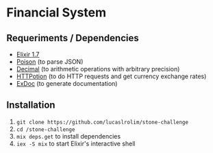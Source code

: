# Financial System

## Requeriments / Dependencies
- [Elixir 1.7](https://github.com/elixir-lang/elixir)
- [Poison](https://github.com/devinus/poison) (to parse JSON)
- [Decimal](https://github.com/ericmj/decimal) (to  arithmetic operations with arbitrary precision)
- [HTTPotion](https://github.com/myfreeweb/httpotion) (to do HTTP requests and get currency exchange rates)
- [ExDoc](https://github.com/elixir-lang/ex_doc) (to generate documentation)

## Installation
1. `git clone https://github.com/lucaslrolim/stone-challenge`
2. `cd /stone-challenge`
3. `mix deps.get` to install dependencies
4. `iex -S mix` to start Elixir's interactive shell
